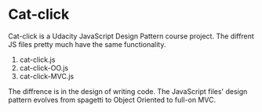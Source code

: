 # Cat-click 

Cat-click is a Udacity JavaScript Design Pattern course project. The diffrent JS files pretty much have the same functionality. 
1. cat-click.js
2. cat-click-OO.js
3. cat-click-MVC.js

The diffrence is in the design of writing code. The JavaScript files' design pattern evolves from spagetti to Object Oriented to full-on MVC.
